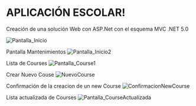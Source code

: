 
# APLICACIÓN ESCOLAR!

Creación de una solución Web con ASP.Net con el esquema MVC .NET 5.0

![Pantalla_Inicio](https://github.com/SCarolinaH/ProyectoEscolar/assets/108714851/2c863de6-1660-49b9-8a1e-482e5bf11ed0)

Pantalla Mantenimientos
![Pantalla_Inicio2](https://github.com/SCarolinaH/ProyectoEscolar/assets/108714851/84bce06f-9005-495c-a73c-0012669f983a)

Lista de Courses
![Pantalla_Course1](https://github.com/SCarolinaH/ProyectoEscolar/assets/108714851/c9e28d57-8a0d-460c-a0eb-094fe89985fc)

Crear Nuevo Couse
![NuevoCourse](https://github.com/SCarolinaH/ProyectoEscolar/assets/108714851/d8879332-7106-405a-9e9e-112e2993b7a2)

Confirmación de la creacion de un new Course
![ConfirmacionNewCourse](https://github.com/SCarolinaH/ProyectoEscolar/assets/108714851/9c2f76c6-0d7a-45eb-9835-463b8762131d)

Lista actualizada de Courses
![Pantalla_CourseActualizada](https://github.com/SCarolinaH/ProyectoEscolar/assets/108714851/fd108a6e-946d-4451-b222-b08edbe23415)



